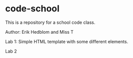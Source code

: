 # code-school
This is a repository for a school code class.

Author: Erik Hedblom and Miss T


Lab 1:
Simple HTML template with some different elements.

Lab 2
